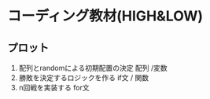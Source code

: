 # コーディング教材(HIGH&LOW)

## プロット

1. 配列とrandomによる初期配置の決定 配列 /変数
2. 勝敗を決定するロジックを作る if文 / 関数
3. n回戦を実装する for文

